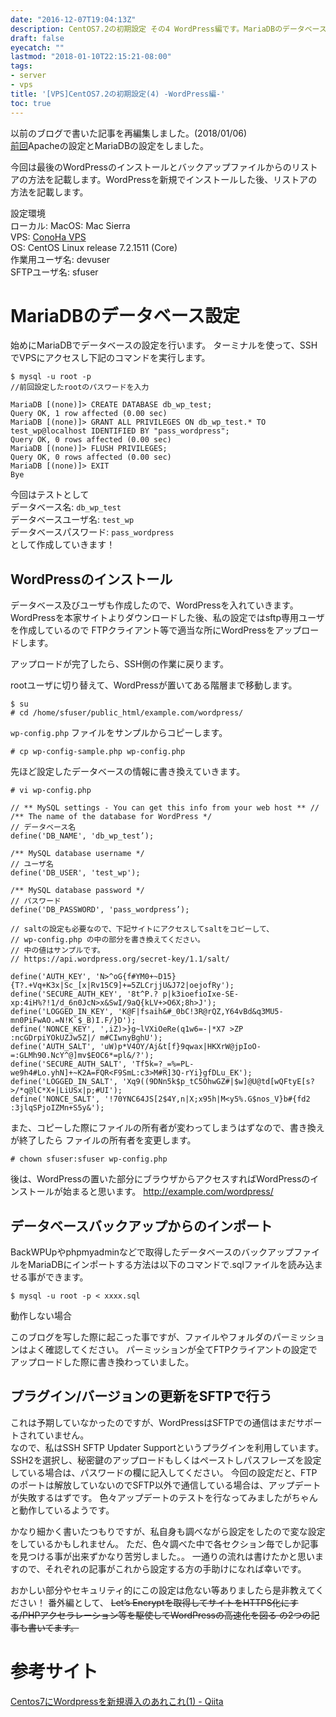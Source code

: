 ```yaml
---
date: "2016-12-07T19:04:13Z"
description: CentOS7.2の初期設定 その4 WordPress編です。MariaDBのデータベース作成から、wp-config.phpの追加の方法とBackWPupやphpmyadminからエクスポートしたsqlファイルを追加する方法等を記載してます。
draft: false
eyecatch: ""
lastmod: "2018-01-10T22:15:21-08:00"
tags:
- server
- vps
title: '[VPS]CentOS7.2の初期設定(4) -WordPress編-'
toc: true
---
```


以前のブログで書いた記事を再編集しました。(2018/01/06)  
[前回](/post/2016/12/vps-db-apache-settings)Apacheの設定とMariaDBの設定をしました。

今回は最後のWordPressのインストールとバックアップファイルからのリストアの方法を記載します。WordPressを新規でインストールした後、リストアの方法を記載します。

設定環境  
ローカル: MacOS: Mac Sierra  
VPS: [ConoHa VPS](https://www.conoha.jp/)  
OS: CentOS Linux release 7.2.1511 (Core)  
作業用ユーザ名: devuser  
SFTPユーザ名: sfuser  


# MariaDBのデータベース設定
始めにMariaDBでデータベースの設定を行います。
ターミナルを使って、SSHでVPSにアクセスし下記のコマンドを実行します。

```
$ mysql -u root -p
//前回設定したrootのパスワードを入力

MariaDB [(none)]> CREATE DATABASE db_wp_test;
Query OK, 1 row affected (0.00 sec)
MariaDB [(none)]> GRANT ALL PRIVILEGES ON db_wp_test.* TO test_wp@localhost IDENTIFIED BY "pass_wordpress";
Query OK, 0 rows affected (0.00 sec)
MariaDB [(none)]> FLUSH PRIVILEGES;
Query OK, 0 rows affected (0.00 sec)
MariaDB [(none)]> EXIT
Bye
```
今回はテストとして  
データベース名: `db_wp_test`  
データベースユーザ名: `test_wp`  
データベースパスワード: `pass_wordpress`  
として作成していきます！

## WordPressのインストール
データベース及びユーザも作成したので、WordPressを入れていきます。
WordPressを本家サイトよりダウンロードした後、私の設定ではsftp専用ユーザを作成しているので
FTPクライアント等で適当な所にWordPressをアップロードします。

アップロードが完了したら、SSH側の作業に戻ります。

rootユーザに切り替えて、WordPressが置いてある階層まで移動します。

```
$ su
# cd /home/sfuser/public_html/example.com/wordpress/
```

`wp-config.php` ファイルをサンプルからコピーします。

```
# cp wp-config-sample.php wp-config.php
```

先ほど設定したデータベースの情報に書き換えていきます。

```
# vi wp-config.php

// ** MySQL settings - You can get this info from your web host ** //
/** The name of the database for WordPress */
// データベース名
define('DB_NAME', 'db_wp_test’);

/** MySQL database username */
// ユーザ名
define('DB_USER', 'test_wp');

/** MySQL database password */
// パスワード
define('DB_PASSWORD', 'pass_wordpress’);

// saltの設定も必要なので、下記サイトにアクセスしてsaltをコピーして、
// wp-config.php の中の部分を書き換えてください。
// 中の値はサンプルです。
// https://api.wordpress.org/secret-key/1.1/salt/

define('AUTH_KEY', 'N>^oG{f#YM0+~D15}{T?.+Vq+K3x|Sc_[x|Rv15C9]+=5ZLCrjjU&J72|oejofRy');
define('SECURE_AUTH_KEY', '8t^P.? p|k3ioefioIxe-SE-xp:4iH%?!1/d_6n0JcN>x&SwI/9aQ{kLV+>O6X;8h>J');
define('LOGGED_IN_KEY', 'K@F|fsaih&#_0bC!3R@rQZ,Y64vBd&q3MU5-mn0PiFwAO.=N!K`$_B)I.F/}D');
define('NONCE_KEY', ',iZ)>}g~lVXiOeRe(q1w6=-|*X7 >ZP :ncGDrpiYOkUZJw5Z|/ m#CIwnyBghU');
define('AUTH_SALT', 'uW)p*V4OY/Aj&t[f}9qwax|HKXrW@jpIoO-=:GLMh90.NcY^@]mv$EOC6*=pl&/?');
define('SECURE_AUTH_SALT', 'Tf5k=?_=%=PL-we9h4#Lo.yhN]+~K2A=FQR<F9SmL:c3>M#R]3Q-rYi}gfDLu_EK');
define('LOGGED_IN_SALT', 'Xq9((9DNn5k$p_tC5OhwGZ#|$w]@U@td[wQFtyE[s?>/*q@lC*X+|LiUSx|p;#UI');
define('NONCE_SALT', '!70YNC64JS[2$4Y,n|X;x95h|M<y5%.G$nos_V}b#{fd2 :3jlqSPjoIZMn+S5y&');
```

また、コピーした際にファイルの所有者が変わってしまうはずなので、書き換えが終了したら
ファイルの所有者を変更します。

```
# chown sfuser:sfuser wp-config.php
```

後は、WordPressの置いた部分にブラウザからアクセスすればWordPressのインストールが始まると思います。
http://example.com/wordpress/

## データベースバックアップからのインポート
BackWPUpやphpmyadminなどで取得したデータベースのバックアップファイルをMariaDBにインポートする方法は以下のコマンドで.sqlファイルを読み込ませる事ができます。

```
$ mysql -u root -p < xxxx.sql
```

動作しない場合

このブログを写した際に起こった事ですが、ファイルやフォルダのパーミッションはよく確認してください。
パーミッションが全てFTPクライアントの設定でアップロードした際に書き換わっていました。

## プラグイン/バージョンの更新をSFTPで行う
これは予期していなかったのですが、WordPressはSFTPでの通信はまだサポートされていません。  
なので、私はSSH SFTP Updater Supportというプラグインを利用しています。
SSH2を選択し、秘密鍵のアップロードもしくはペーストしパスフレーズを設定している場合は、パスワードの欄に記入してください。
今回の設定だと、FTPのポートは解放していないのでSFTP以外で通信している場合は、アップデートが失敗するはずです。
色々アップデートのテストを行なってみましたがちゃんと動作しているようです。

かなり細かく書いたつもりですが、私自身も調べながら設定をしたので変な設定をしているかもしれません。
ただ、色々調べた中で各セクション毎でしか記事を見つける事が出来ずかなり苦労しました。。
一通りの流れは書けたかと思いますので、それぞれの記事がこれから設定する方の手助けになれば幸いです。

おかしい部分やセキュリティ的にこの設定は危ない等ありましたら是非教えてください！
番外編として、
<del>Let’s Encryptを取得してサイトをHTTPS化にする/PHPアクセラレーション等を駆使してWordPressの高速化を図る の2つの記事も書いてます。</del>

# 参考サイト
[Centos7にWordpressを新規導入のあれこれ(1) - Qiita](https://qiita.com/wynnkengeofu/items/89d2454fd92b9cfd932f)

